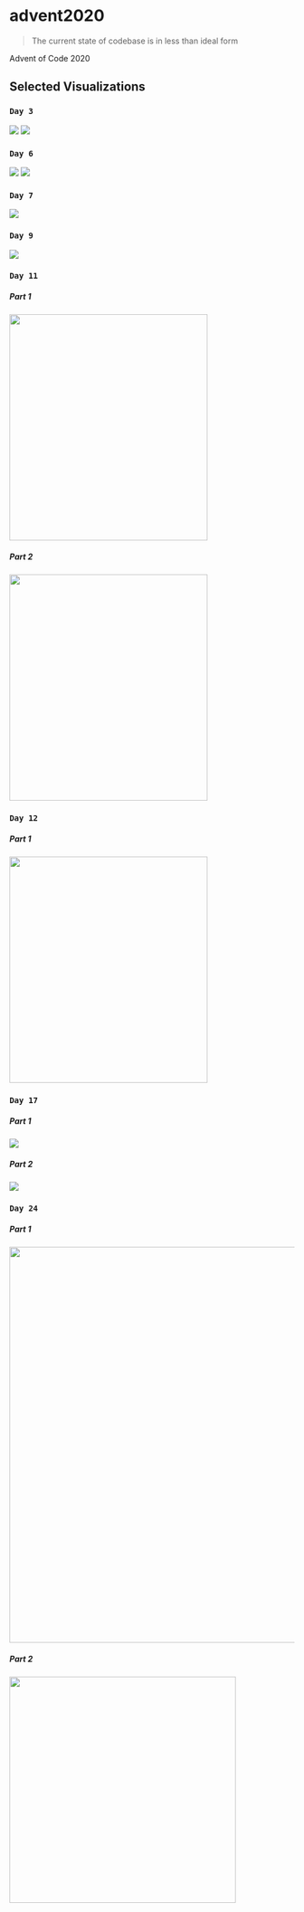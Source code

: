 # advent2020
> The current state of codebase is in less than ideal form


Advent of Code 2020


## Selected Visualizations

### `Day 3`

<img src="./Day-03/Part1.png" />
<img src="./Day-03/Part2.png" />

### `Day 6`

<img src="./Day-06/Part1.png" />
<img src="./Day-06/Part2.png" />

### `Day 7`

<img src="./Day-07/problem_solution.gv.svg" />

### `Day 9`

<img src="./Day-09/contiguous_set.svg" />

### `Day 11`

##### Part 1
<img src="./Day-11/part1.gif" height="400em" width="350em"/>

##### Part 2
<img src="./Day-11/part2.gif" height="400em" width="350em"/>

### `Day 12`

##### Part 1
<img src="./Day-12/part1.gif" height="400em" width="350em"/>

### `Day 17`

##### Part 1
<img src="./Day-17/Part1.png" />

##### Part 2
<img src="./Day-17/Part2.png" />

### `Day 24`

##### Part 1
<img src="./Day-24/part1.png" height="700em" width="700em"/>

##### Part 2
<img src="./Day-24/part2.gif" height="400em" width="400em"/>
